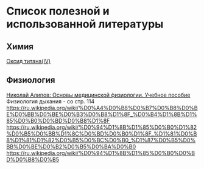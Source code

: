 # Список полезной и использованной литературы

## Химия
[Оксид титана(IV)](https://ru.wikipedia.org/wiki/%D0%9E%D0%BA%D1%81%D0%B8%D0%B4_%D1%82%D0%B8%D1%82%D0%B0%D0%BD%D0%B0(IV))

## Физиология
[Николай Алипов: Основы медицинской физиологии. Учебное пособие](https://www.labirint.ru/books/501249/) Физиология дыхания - со стр. 114
https://ru.wikipedia.org/wiki/%D0%A4%D0%B8%D0%B7%D0%B8%D0%BE%D0%BB%D0%BE%D0%B3%D0%B8%D1%8F_%D0%B4%D1%8B%D1%85%D0%B0%D0%BD%D0%B8%D1%8F
https://ru.wikipedia.org/wiki/%D0%94%D1%8B%D1%85%D0%B0%D1%82%D0%B5%D0%BB%D1%8C%D0%BD%D0%B0%D1%8F_%D1%81%D0%B8%D1%81%D1%82%D0%B5%D0%BC%D0%B0_%D1%87%D0%B5%D0%BB%D0%BE%D0%B2%D0%B5%D0%BA%D0%B0
https://ru.wikipedia.org/wiki/%D0%94%D1%8B%D1%85%D0%B0%D0%BD%D0%B8%D0%B5
